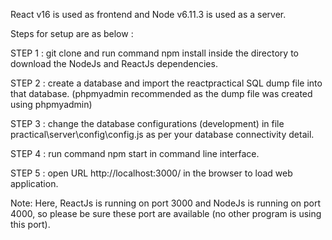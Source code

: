 
React v16  is used as frontend and Node v6.11.3  is used as a server.


Steps for setup are as below :

STEP 1 :  git clone and run command npm install inside the directory to download the NodeJs and ReactJs dependencies.  

STEP 2 :  create a database and import the reactpractical SQL dump file into that database. (phpmyadmin recommended as the dump file was created using phpmyadmin)

STEP 3 :  change the database configurations (development)  in file  practical\server\config\config.js   as per your database connectivity detail.

STEP 4 :  run command npm start in command line interface. 

STEP 5 :  open URL   http://localhost:3000/    in the browser to load web application. 


Note: Here, ReactJs is running on port  3000   and NodeJs is running on port  4000,  so please be sure these port are available (no other program is using this port).
